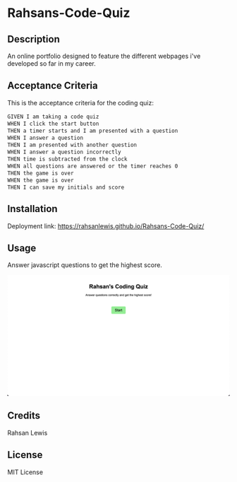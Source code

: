 # Rahsans-Code-Quiz


## Description

An online portfolio designed to feature the different webpages i've developed so far in my career.

## Acceptance Criteria

This is the acceptance criteria for the coding quiz:

```
GIVEN I am taking a code quiz
WHEN I click the start button
THEN a timer starts and I am presented with a question
WHEN I answer a question
THEN I am presented with another question
WHEN I answer a question incorrectly
THEN time is subtracted from the clock
WHEN all questions are answered or the timer reaches 0
THEN the game is over
WHEN the game is over
THEN I can save my initials and score
```

## Installation

Deployment link: https://rahsanlewis.github.io/Rahsans-Code-Quiz/

## Usage

Answer javascript questions to get the highest score.

![Screenshot](./images/codingquizpic.jpg)

## Credits

Rahsan Lewis

## License

MIT License